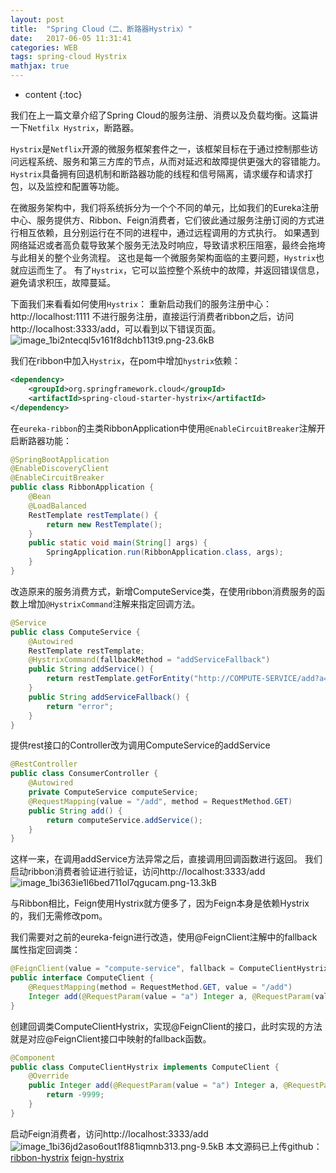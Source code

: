 ```yaml
---
layout: post
title:  "Spring Cloud（二、断路器Hystrix）"
date:   2017-06-05 11:31:41
categories: WEB
tags: spring-cloud Hystrix
mathjax: true
---
```


* content
{:toc}

我们在上一篇文章介绍了Spring Cloud的服务注册、消费以及负载均衡。这篇讲一下`Netfilx Hystrix`，断路器。

`Hystrix`是`Netflix`开源的微服务框架套件之一，该框架目标在于通过控制那些访问远程系统、服务和第三方库的节点，从而对延迟和故障提供更强大的容错能力。`Hystrix`具备拥有回退机制和断路器功能的线程和信号隔离，请求缓存和请求打包，以及监控和配置等功能。




在微服务架构中，我们将系统拆分为一个个不同的单元，比如我们的Eureka注册中心、服务提供方、Ribbon、Feign消费者，它们彼此通过服务注册订阅的方式进行相互依赖，且分别运行在不同的进程中，通过远程调用的方式执行。
如果遇到网络延迟或者高负载导致某个服务无法及时响应，导致请求积压阻塞，最终会拖垮与此相关的整个业务流程。
这也是每一个微服务架构面临的主要问题，`Hystrix`也就应运而生了。
有了`Hystrix`，它可以监控整个系统中的故障，并返回错误信息，避免请求积压，故障蔓延。

下面我们来看看如何使用`Hystrix`：
重新启动我们的服务注册中心：http://localhost:1111
不进行服务注册，直接运行消费者ribbon之后，访问http://localhost:3333/add，可以看到以下错误页面。
![image_1bi2ntecql5v161f8dchb113t9.png-23.6kB][1]

我们在ribbon中加入`Hystrix`，在pom中增加`hystrix`依赖：
```xml
<dependency>
    <groupId>org.springframework.cloud</groupId>
    <artifactId>spring-cloud-starter-hystrix</artifactId>
</dependency>
```
在`eureka-ribbon`的主类RibbonApplication中使用`@EnableCircuitBreaker`注解开启断路器功能：
```java
@SpringBootApplication
@EnableDiscoveryClient
@EnableCircuitBreaker
public class RibbonApplication {
	@Bean
	@LoadBalanced
	RestTemplate restTemplate() {
		return new RestTemplate();
	}
	public static void main(String[] args) {
		SpringApplication.run(RibbonApplication.class, args);
	}
}
```
改造原来的服务消费方式，新增ComputeService类，在使用ribbon消费服务的函数上增加`@HystrixCommand`注解来指定回调方法。
```java
@Service
public class ComputeService {
    @Autowired
    RestTemplate restTemplate;
    @HystrixCommand(fallbackMethod = "addServiceFallback")
    public String addService() {
        return restTemplate.getForEntity("http://COMPUTE-SERVICE/add?a=10&b=20", String.class).getBody();
    }
    public String addServiceFallback() {
        return "error";
    }
}
```
提供rest接口的Controller改为调用ComputeService的addService
```java
@RestController
public class ConsumerController {
    @Autowired
    private ComputeService computeService;
    @RequestMapping(value = "/add", method = RequestMethod.GET)
    public String add() {
        return computeService.addService();
    }
}
```
这样一来，在调用addService方法异常之后，直接调用回调函数进行返回。
我们启动ribbon消费者验证进行验证，访问http://localhost:3333/add
![image_1bi363ie1l6bed711ol7qgucam.png-13.3kB][2]

与Ribbon相比，Feign使用Hystrix就方便多了，因为Feign本身是依赖Hystrix的，我们无需修改pom。

我们需要对之前的eureka-feign进行改造，使用@FeignClient注解中的fallback属性指定回调类：
```java
@FeignClient(value = "compute-service", fallback = ComputeClientHystrix.class)
public interface ComputeClient {
    @RequestMapping(method = RequestMethod.GET, value = "/add")
    Integer add(@RequestParam(value = "a") Integer a, @RequestParam(value = "b") Integer b);
}
```
创建回调类ComputeClientHystrix，实现@FeignClient的接口，此时实现的方法就是对应@FeignClient接口中映射的fallback函数。
```java
@Component
public class ComputeClientHystrix implements ComputeClient {
    @Override
    public Integer add(@RequestParam(value = "a") Integer a, @RequestParam(value = "b") Integer b) {
        return -9999;
    }
}
```
启动Feign消费者，访问http://localhost:3333/add
![image_1bi36jd2aso6out1f881iqmnb313.png-9.5kB][3]
本文源码已上传github：
[ribbon-hystrix](https://github.com/coldxiangyu/spring-cloud-demo/tree/master/ribbon-hystrix)
[feign-hystrix](https://github.com/coldxiangyu/spring-cloud-demo/tree/master/feign-hystrix)

  [1]: http://static.zybuluo.com/coldxiangyu/xjmlm4edt9pzksoeoni557ms/image_1bi2ntecql5v161f8dchb113t9.png
  [2]: http://static.zybuluo.com/coldxiangyu/smb0wjxmlwhq19mhp4qshtf5/image_1bi363ie1l6bed711ol7qgucam.png
  [3]: http://static.zybuluo.com/coldxiangyu/qhurx3v77jlr9ba07rv9shcd/image_1bi36jd2aso6out1f881iqmnb313.png
